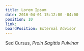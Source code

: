 ```yaml
---
title: Lorem Ipsum
date: 2016-04-01 15:12:00 -04:00
position: 10
link:
boardPosition: External Advisor
---
```


Sed Cursus, *Proin Sagittis Pulvinar*
